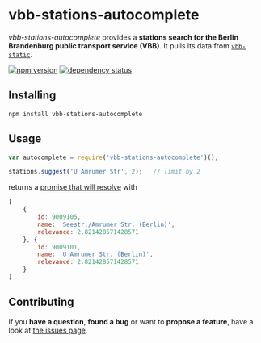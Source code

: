 # vbb-stations-autocomplete

*vbb-stations-autocomplete* provides a **stations search for the Berlin Brandenburg public transport service (VBB)**. It pulls its data from [`vbb-static`](https://github.com/derhuerst/vbb-static).

[![npm version](https://img.shields.io/npm/v/vbb-stations-autocomplete.svg)](https://www.npmjs.com/package/vbb-stations-autocomplete)
[![dependency status](https://img.shields.io/david/derhuerst/vbb-stations-autocomplete.svg)](https://david-dm.org/derhuerst/vbb-stations-autocomplete)



## Installing

```shell
npm install vbb-stations-autocomplete
```



## Usage

```javascript
var autocomplete = require('vbb-stations-autocomplete')();
```

```javascript
stations.suggest('U Amrumer Str', 2);   // limit by 2
```

returns a [promise that will resolve](http://documentup.com/kriskowal/q/#tutorial) with

```javascript
[
	{
		id: 9009105,
		name: 'Seestr./Amrumer Str. (Berlin)',
		relevance: 2.821428571428571
	}, {
		id: 9009101,
		name: 'U Amrumer Str. (Berlin)',
		relevance: 2.821428571428571
	}
]
```



## Contributing

If you **have a question**, **found a bug** or want to **propose a feature**, have a look at [the issues page](https://github.com/derhuerst/vbb-stations-autocomplete/issues).
